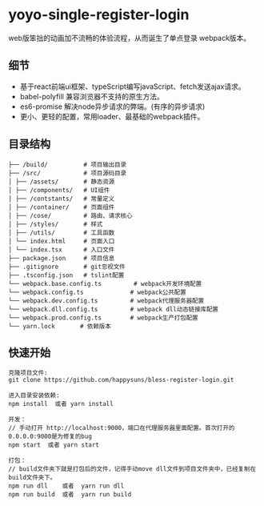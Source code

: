 # yoyo-single-register-login
web版笨拙的动画加不流畅的体验流程，从而诞生了单点登录 webpack版本。



## 细节

- 基于react前端ui框架、typeScript编写javaScript、fetch发送ajax请求。
- babel-polyfill 兼容浏览器不支持的原生方法。
- es6-promise 解决node异步请求的弊端。(有序的异步请求)
- 更小、更轻的配置，常用loader、最基础的webpack插件。



## 目录结构

```
├── /build/          # 项目输出目录
├── /src/            # 项目源码目录
│ ├── /assets/       # 静态资源
│ ├── /components/   # UI组件
│ ├── /contstants/   # 常量定义
│ ├── /container/    # 页面组件
│ ├── /cose/         # 路由、请求核心
│ ├── /styles/       # 样式
│ ├── /utils/        # 工具函数
│ └── index.html     # 页面入口
│ └── index.tsx      # 入口文件
├── package.json     # 项目信息
├── .gitignore     	 # git忽视文件
├── .tsconfig.json   # tslint配置
└── webpack.base.config.ts         # webpack开发环境配置
└── webpack.config.ts   		  # webpack公共配置
└── webpack.dev.config.ts   	  # webpack代理服务器配置
└── webpack.dll.config.ts   	  # webpack dll动态链接库配置
└── webpack.prod.config.ts   	  # webpack生产打包配置
└── yarn.lock		# 依赖版本
```



## 快速开始

```
克隆项目文件:
git clone https://github.com/happysuns/bless-register-login.git

进入目录安装依赖:
npm install  或者 yarn install

开发：
// 手动打开 http://localhost:9000，端口在代理服务器里面配置。首次打开的0.0.0.0:9000是为修复的bug
npm start  或者 yarn start

打包：
// build文件夹下就是打包后的文件，记得手动move dll文件到项目文件夹中，已经复制在build文件夹下。
npm run dll    或者  yarn run dll
npm run build  或者  yarn run build
```

